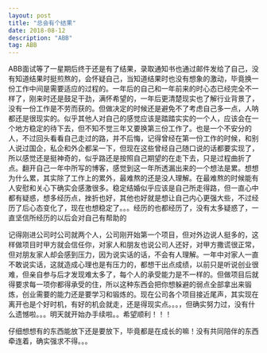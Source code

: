 ```yaml
---
layout: post
title: "总会有个结果"
date: 2018-08-12
description: "ABB"
tag: ABB
---
```

ABB面试等了一星期后终于还是有了结果，录取通知书也通过邮件发给了自己，没有知道结果时挺煎熬的，会怀疑自己，当知道结果时也没有想象的激动，毕竟换一份工作中间是需要适应的过程的。一年后的自己和一年前来的时心态已经完全不一样了，刚来时还是鼓足干劲，满怀希望的，一年后更清楚现实也了解行业背景了，没有一份工作是不劳而获的。但做决定的时候还是避免不了考虑自己多一点，人呐都还是很现实的。似乎其他人对自己的感觉应该是踏踏实实的一个人，应该会在一个地方稳定的待下去，但不知不觉三年又要换第三份工作了。也是一个不安分的人，不过回头看看自己走过的路，并不后悔，记得曾经在第一份工作的时候，和别人说过国企，私企和外企都呆一下，但现在这些曾经自己随口说的话都要实现了，所以感觉还是挺神奇的，似乎路还是按照自己期望的在走下去，只是过程曲折了点。翻开自己一年中所写的博客，感觉到这一年所透漏出来的一个想法是累。想想为什么累，其实除了工作上的累外，最难熬的还是没人理解。在最难熬的时候能有人安慰和关心下确实会感激很多。稳定结婚似乎应该是自己所走得路，但一直心中都有疑惑，想多经历点，挫折也好，其他也好就是想让自己内心更强大些，不过经历了后心态变化了，现在也想稳定了。。。经历的也都经历了，没有太多疑惑了，一直坚信所经历的以后会对自己有帮助的

记得刚进公司时公司就两个人，公司刚开始第一个项目，但对外边说人挺多的，这样做项目时甲方就会信任你，对家人和朋友也说公司人还好，对甲方撒谎很正常，但对朋友家人却会感到压力，因为说实话的话，不会有人理解。一年中对家人一直不敢说实话，这就造成心理也是有压力的，都想干出点成绩，以前只是听说创业很难，但亲自参与后才发现难太多了，每个人的承受能力是不一样的。但做项目后就得要求每一项你都得承受的住，所以这种东西会把你想躲避的弱点全部拿出来锻炼，创业需要的能力还是要学习和锻炼的。现在公司各个项目接近尾声，其实现在离开也是个好时机，有好的机会就走，还是得现实点。。。，但确实努力过，没有什么遗憾啦。。。明天就开始办手续啦。。希望顺利！！！

仔细想想有的东西能放下还是要放下，毕竟都是在成长的嘛！没有共同陪伴的东西牵连着，确实强求不得。。。
